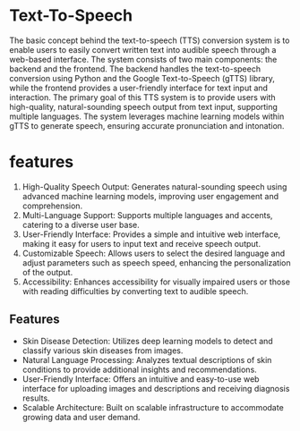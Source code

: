 
# Text-To-Speech

The basic concept behind the text-to-speech (TTS) conversion system is to enable users to easily convert
written text into audible speech through a web-based interface. The system consists of two main components:
the backend and the frontend. The backend handles the text-to-speech conversion using Python and the
Google Text-to-Speech (gTTS) library, while the frontend provides a user-friendly interface for text input
and interaction. 
The primary goal of this TTS system is to provide users with high-quality, natural-sounding speech output
from text input, supporting multiple languages. The system leverages machine learning models within gTTS
to generate speech, ensuring accurate pronunciation and intonation.
# features
1. High-Quality Speech Output: Generates natural-sounding speech using advanced machine learning
models, improving user engagement and comprehension.
2. Multi-Language Support: Supports multiple languages and accents, catering to a diverse user base.
3. User-Friendly Interface: Provides a simple and intuitive web interface, making it easy for users to input
text and receive speech output.
4. Customizable Speech: Allows users to select the desired language and adjust parameters such as speech
speed, enhancing the personalization of the output.
5. Accessibility: Enhances accessibility for visually impaired users or those with reading difficulties by
converting text to audible speech. 

## Features

- Skin Disease Detection: Utilizes deep learning models to detect and classify various skin diseases from images.
- Natural Language Processing: Analyzes textual descriptions of skin conditions to provide additional insights and recommendations.
- User-Friendly Interface: Offers an intuitive and easy-to-use web interface for uploading images and descriptions and receiving diagnosis results.
- Scalable Architecture: Built on scalable infrastructure to accommodate growing data and user demand.
